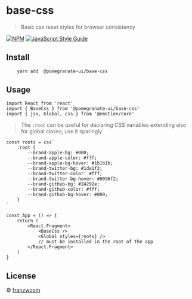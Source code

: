 # base-css

> Basic css reset styles for browser consistency

[![NPM](https://img.shields.io/npm/v/base-css.svg)](https://www.npmjs.com/package/@pomegranate-ui/base-css) [![JavaScript Style Guide](https://img.shields.io/badge/code_style-standard-brightgreen.svg)](https://standardjs.com)

## Install

```bash
	yarn add  @pomegranate-ui/base-css
```

## Usage

```tsx
import React from 'react'
import { BaseCss } from '@pomegranate-ui/base-css'
import { jsx, Global, css } from '@emotion/core'
```

> The `:root` can be useful for declaring CSS variables
> extending also for global clases, use it sparingly

```tsx
const roots = css`
	:root {
		--brand-apple-bg: #000;
		--brand-apple-color: #fff;
		--brand-apple-bg-hover: #1b1b1b;
		--brand-twitter-bg: #1da1f2;
		--brand-twitter-color: #fff;
		--brand-twitter-bg-hover: #0096f2;
		--brand-github-bg: #24292e;
		--brand-github-color: #fff;
		--brand-github-bg-hover: #000;
	}
`
```

```tsx
const App = () => {
	return (
		<React.Fragment>
			<BaseCss />
			<Global styles={roots} />
			// must be installed in the root of the app
		</React.Fragment>
	)
}
```

## License

© [franzwcom](https://github.com/franzwcom)
